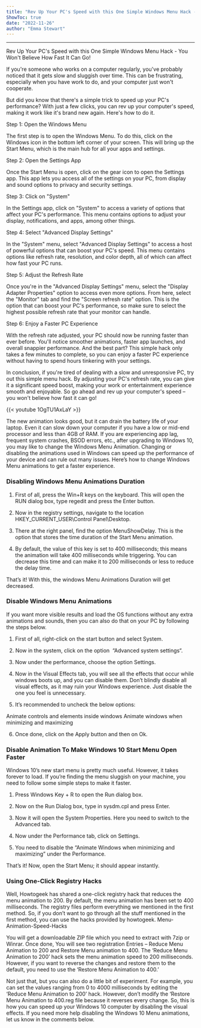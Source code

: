 ```yaml
---
title: "Rev Up Your PC's Speed with this One Simple Windows Menu Hack - You Won't Believe How Fast It Can Go!"
ShowToc: true 
date: "2022-11-26"
author: "Emma Stewart"
---
```

*****
Rev Up Your PC's Speed with this One Simple Windows Menu Hack - You Won't Believe How Fast It Can Go!

If you're someone who works on a computer regularly, you've probably noticed that it gets slow and sluggish over time. This can be frustrating, especially when you have work to do, and your computer just won't cooperate.

But did you know that there's a simple trick to speed up your PC's performance? With just a few clicks, you can rev up your computer's speed, making it work like it's brand new again. Here's how to do it.

Step 1: Open the Windows Menu

The first step is to open the Windows Menu. To do this, click on the Windows icon in the bottom left corner of your screen. This will bring up the Start Menu, which is the main hub for all your apps and settings.

Step 2: Open the Settings App

Once the Start Menu is open, click on the gear icon to open the Settings app. This app lets you access all of the settings on your PC, from display and sound options to privacy and security settings.

Step 3: Click on "System"

In the Settings app, click on "System" to access a variety of options that affect your PC's performance. This menu contains options to adjust your display, notifications, and apps, among other things.

Step 4: Select "Advanced Display Settings"

In the "System" menu, select "Advanced Display Settings" to access a host of powerful options that can boost your PC's speed. This menu contains options like refresh rate, resolution, and color depth, all of which can affect how fast your PC runs.

Step 5: Adjust the Refresh Rate

Once you're in the "Advanced Display Settings" menu, select the "Display Adapter Properties" option to access even more options. From here, select the "Monitor" tab and find the "Screen refresh rate" option. This is the option that can boost your PC's performance, so make sure to select the highest possible refresh rate that your monitor can handle.

Step 6: Enjoy a Faster PC Experience

With the refresh rate adjusted, your PC should now be running faster than ever before. You'll notice smoother animations, faster app launches, and overall snappier performance. And the best part? This simple hack only takes a few minutes to complete, so you can enjoy a faster PC experience without having to spend hours tinkering with your settings.

In conclusion, if you're tired of dealing with a slow and unresponsive PC, try out this simple menu hack. By adjusting your PC's refresh rate, you can give it a significant speed boost, making your work or entertainment experience smooth and enjoyable. So go ahead and rev up your computer's speed – you won't believe how fast it can go!

{{< youtube 1OgTU1AxLaY >}} 



The new animation looks good, but it can drain the battery life of your laptop. Even it can slow down your computer if you have a low or mid-end processor and less than 4GB of RAM.
If you are experiencing app lag, frequent system crashes, BSOD errors, etc., after upgrading to Windows 10, you may like to change the Windows Menu Animation. Changing or disabling the animations used in Windows can speed up the performance of your device and can rule out many issues. Here’s how to change Windows Menu animations to get a faster experience.

 
### Disabling Windows Menu Animations Duration


1. First of all, press the Win+R keys on the keyboard. This will open the RUN dialog box, type regedit and press the Enter button.
2. Now in the registry settings, navigate to the location HKEY_CURRENT_USER\Control Panel\Desktop.

3. There at the right panel, find the option MenuShowDelay. This is the option that stores the time duration of the Start Menu animation.

4. By default, the value of this key is set to 400 milliseconds; this means the animation will take 400 milliseconds while triggering. You can decrease this time and can make it to 200 milliseconds or less to reduce the delay time.

That’s it! With this, the windows Menu Animations Duration will get decreased.

 
### Disable Windows Menu Animations


If you want more visible results and load the OS functions without any extra animations and sounds, then you can also do that on your PC by following the steps below.
1. First of all, right-click on the start button and select System.

 
2. Now in the system, click on the option  “Advanced system settings“.

3. Now under the performance, choose the option Settings.
4. Now in the Visual Effects tab, you will see all the effects that occur while windows boots up, and you can disable them. Don’t blindly disable all visual effects, as it may ruin your Windows experience. Just disable the one you feel is unnecessary.

5. It’s recommended to uncheck the below options:

 

Animate controls and elements inside windows
Animate windows when minimizing and maximizing



6. Once done, click on the Apply button and then on Ok.

 
### Disable Animation To Make Windows 10 Start Menu Open Faster


Windows 10’s new start menu is pretty much useful. However, it takes forever to load. If you’re finding the menu sluggish on your machine, you need to follow some simple steps to make it faster.
1. Press Windows Key + R to open the Run dialog box.

2. Now on the Run Dialog box, type in sysdm.cpl and press Enter.

3. Now it will open the System Properties. Here you need to switch to the Advanced tab.

4. Now under the Performance tab, click on Settings.

5. You need to disable the “Animate Windows when minimizing and maximizing” under the Performance.

That’s it! Now, open the Start Menu; it should appear instantly.

 
### Using One-Click Registry Hacks


Well, Howtogeek has shared a one-click registry hack that reduces the menu animation to 200. By default, the menu animation has been set to 400 milliseconds. The registry files perform everything we mentioned in the first method.
So, if you don’t want to go through all the stuff mentioned in the first method, you can use the hacks provided by howtogeek.
Menu-Animation-Speed-Hacks

You will get a downloadable ZIP file which you need to extract with 7zip or Winrar. Once done, You will see two registration Entries – Reduce Menu Animation to 200 and Restore Menu animation to 400.
The ‘Reduce Menu Animation to 200’ hack sets the menu animation speed to 200 milliseconds. However, if you want to reverse the changes and restore them to the default, you need to use the ‘Restore Menu Animation to 400.’

Not just that, but you can also do a little bit of experiment. For example, you can set the values ranging from 0 to 4000 milliseconds by editing the ‘Reduce Menu Animation to 200’ hack. However, don’t modify the ‘Restore Menu Animation to 400.reg file because it reverses every change.
So, this is how you can speed up your Windows 10 computer by disabling the visual effects. If you need more help disabling the Windows 10 Menu animations, let us know in the comments below.




